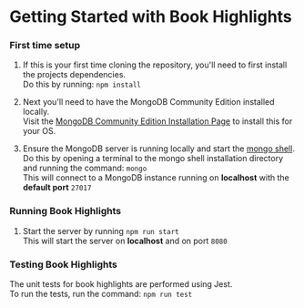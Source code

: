 # Getting Started with Book Highlights

### First time setup

1. If this is your first time cloning the repository, you'll need to first install the projects dependencies.\
Do this by running: `npm install`

2. Next you'll need to have the MongoDB Community Edition installed locally. \
Visit the [MongoDB Community Edition Installation Page](https://docs.mongodb.com/manual/administration/install-community/) to install this for your OS.
3. Ensure the MongoDB server is running locally and start the [mongo shell](https://docs.mongodb.com/manual/mongo/).\
Do this by opening a terminal to the mongo shell installation directory and running the command: `mongo`\
This will connect to a MongoDB instance running on **localhost** with the **default port** `27017`

### Running Book Highlights
1. Start the server by running `npm run start`\
This will start the server on **localhost** and on port `8080`

### Testing Book Highlights
The unit tests for book highlights are performed using Jest.\
To run the tests, run the command: `npm run test`